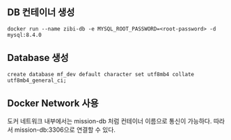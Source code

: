 ## DB 컨테이너 생성
`docker run --name zibi-db -e MYSQL_ROOT_PASSWORD=<root-password> -d mysql:8.4.0`

## Database 생성

`create database mf_dev default character set utf8mb4 collate utf8mb4_general_ci;`

## Docker Network 사용

도커 네트워크 내부에서는 mission-db 처럼 컨테이너 이름으로 통신이 가능하다.
따라서 mission-db:3306으로 연결할 수 있다.
